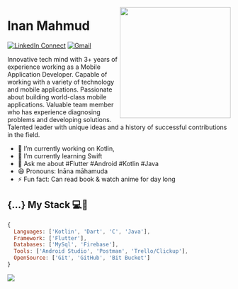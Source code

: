 
<a target="_blank" href="#"><img width="250" align="right" src="https://user-images.githubusercontent.com/58518192/87162442-bf3e8180-c2e7-11ea-9f2a-53a50306b7ce.gif"></a>

# Inan Mahmud

[![LinkedIn Connect](https://img.shields.io/badge/%20-Connect-black?color=14171A&labelColor=212121&logo=linkedin&logoColor=ffcc80)](https://www.linkedin.com/in/inanmahmud/)
[![Gmail](https://img.shields.io/badge/%20-Send%20Mail-black?color=14171A&labelColor=ef5350&logo=gmail&logoColor=ffffff)](mailto:inan.mahmud1992@gmail.com)

Innovative tech mind with 3+ years of experience working as a Mobile Application Developer. Capable of working with a variety of technology and mobile applications. Passionate about building world-class mobile applications. Valuable team member who has experience diagnosing problems and developing solutions. Talented leader with unique ideas and a history of successful contributions in the field. 

- 🔭 I’m currently working on Kotlin,
- 🌱 I’m currently learning Swift
- 💬 Ask me about #Flutter #Android #Kotlin #Java
- 😄 Pronouns: Ināna māhamuda
- ⚡ Fun fact: Can read book & watch anime for day long

## {...} My Stack 💻🚀

```js
{
  Languages: ['Kotlin', 'Dart', 'C', 'Java'],
  Framework: ['Flutter'],
  Databases: ['MySql', 'Firebase'],
  Tools: ['Android Studio', 'Postman', 'Trello/Clickup'],
  OpenSource: ['Git', 'GitHub', 'Bit Bucket']
}
```

<img src="https://github-readme-stats.vercel.app/api/?username=inanmahmud92&show_icons=true&title_color=#454441&icon_color=79ff97&text_color=#454441&bg_color=#dedcd7">
